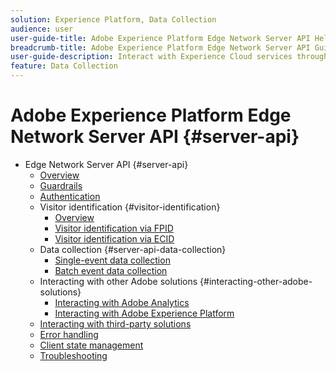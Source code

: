 ```yaml
---
solution: Experience Platform, Data Collection
audience: user
user-guide-title: Adobe Experience Platform Edge Network Server API Help
breadcrumb-title: Adobe Experience Platform Edge Network Server API Guide
user-guide-description: Interact with Experience Cloud services through the Edge Network Server API 
feature: Data Collection
---
```


# Adobe Experience Platform Edge Network Server API {#server-api}

* Edge Network Server API {#server-api}
  * [Overview](overview.md)
  * [Guardrails](guardrails.md)
  * [Authentication](authentication.md)
  * Visitor identification {#visitor-identification}
    * [Overview](visitor-identification.md)
    * [Visitor identification via FPID](visitor-identification-fpid.md)
    * [Visitor identification via ECID](visitor-identification-ecid.md)
  * Data collection {#server-api-data-collection}
    * [Single-event data collection](interactive-data-collection.md)
    * [Batch event data collection](non-interactive-data-collection.md)
  * Interacting with other Adobe solutions {#interacting-other-adobe-solutions}
    * [Interacting with Adobe Analytics](interacting-adobe-analytics.md)
    * [Interacting with Adobe Experience Platform](interacting-experience-platform.md)
  * [Interacting with third-party solutions](interacting-third-party-solutions.md)
  * [Error handling](error-handling.md)
  * [Client state management](client-state.md)
  * [Troubleshooting](troubleshooting.md)

